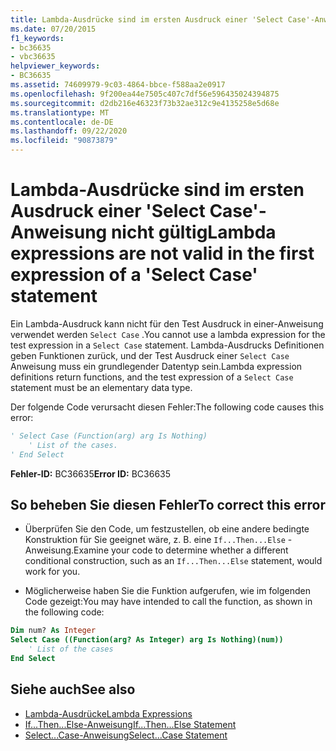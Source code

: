 ```yaml
---
title: Lambda-Ausdrücke sind im ersten Ausdruck einer 'Select Case'-Anweisung nicht gültig
ms.date: 07/20/2015
f1_keywords:
- bc36635
- vbc36635
helpviewer_keywords:
- BC36635
ms.assetid: 74609979-9c03-4864-bbce-f588aa2e0917
ms.openlocfilehash: 9f200ea44e7505c407c7df56e596435024394875
ms.sourcegitcommit: d2db216e46323f73b32ae312c9e4135258e5d68e
ms.translationtype: MT
ms.contentlocale: de-DE
ms.lasthandoff: 09/22/2020
ms.locfileid: "90873879"
---
```

# <a name="lambda-expressions-are-not-valid-in-the-first-expression-of-a-select-case-statement"></a><span data-ttu-id="a7605-102">Lambda-Ausdrücke sind im ersten Ausdruck einer 'Select Case'-Anweisung nicht gültig</span><span class="sxs-lookup"><span data-stu-id="a7605-102">Lambda expressions are not valid in the first expression of a 'Select Case' statement</span></span>

<span data-ttu-id="a7605-103">Ein Lambda-Ausdruck kann nicht für den Test Ausdruck in einer-Anweisung verwendet werden `Select Case` .</span><span class="sxs-lookup"><span data-stu-id="a7605-103">You cannot use a lambda expression for the test expression in a `Select Case` statement.</span></span> <span data-ttu-id="a7605-104">Lambda-Ausdrucks Definitionen geben Funktionen zurück, und der Test Ausdruck einer `Select Case` Anweisung muss ein grundlegender Datentyp sein.</span><span class="sxs-lookup"><span data-stu-id="a7605-104">Lambda expression definitions return functions, and the test expression of a `Select Case` statement must be an elementary data type.</span></span>  
  
 <span data-ttu-id="a7605-105">Der folgende Code verursacht diesen Fehler:</span><span class="sxs-lookup"><span data-stu-id="a7605-105">The following code causes this error:</span></span>  
  
```vb  
' Select Case (Function(arg) arg Is Nothing)  
    ' List of the cases.  
' End Select  
```  
  
 <span data-ttu-id="a7605-106">**Fehler-ID:** BC36635</span><span class="sxs-lookup"><span data-stu-id="a7605-106">**Error ID:** BC36635</span></span>  
  
## <a name="to-correct-this-error"></a><span data-ttu-id="a7605-107">So beheben Sie diesen Fehler</span><span class="sxs-lookup"><span data-stu-id="a7605-107">To correct this error</span></span>  
  
- <span data-ttu-id="a7605-108">Überprüfen Sie den Code, um festzustellen, ob eine andere bedingte Konstruktion für Sie geeignet wäre, z. B. eine `If...Then...Else` -Anweisung.</span><span class="sxs-lookup"><span data-stu-id="a7605-108">Examine your code to determine whether a different conditional construction, such as an `If...Then...Else` statement, would work for you.</span></span>  
  
- <span data-ttu-id="a7605-109">Möglicherweise haben Sie die Funktion aufgerufen, wie im folgenden Code gezeigt:</span><span class="sxs-lookup"><span data-stu-id="a7605-109">You may have intended to call the function, as shown in the following code:</span></span>  
  
```vb  
Dim num? As Integer  
Select Case ((Function(arg? As Integer) arg Is Nothing)(num))  
    ' List of the cases  
End Select  
```  
  
## <a name="see-also"></a><span data-ttu-id="a7605-110">Siehe auch</span><span class="sxs-lookup"><span data-stu-id="a7605-110">See also</span></span>

- [<span data-ttu-id="a7605-111">Lambda-Ausdrücke</span><span class="sxs-lookup"><span data-stu-id="a7605-111">Lambda Expressions</span></span>](../../programming-guide/language-features/procedures/lambda-expressions.md)
- [<span data-ttu-id="a7605-112">If...Then...Else-Anweisung</span><span class="sxs-lookup"><span data-stu-id="a7605-112">If...Then...Else Statement</span></span>](../statements/if-then-else-statement.md)
- [<span data-ttu-id="a7605-113">Select...Case-Anweisung</span><span class="sxs-lookup"><span data-stu-id="a7605-113">Select...Case Statement</span></span>](../statements/select-case-statement.md)
